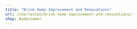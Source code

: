 ```yaml
---
title: "Brink Home Improvement and Renovations"
url: /charleston/brink-home-improvement-and-renovations/
shop: Badezimmer
---
```

